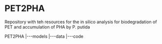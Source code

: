 # PET2PHA
Repository with teh resources for the in silico analysis for biodegradation of PET and accumulation of PHA by P. putida

PET2PHA
  |---models
  |---data
  |---code
